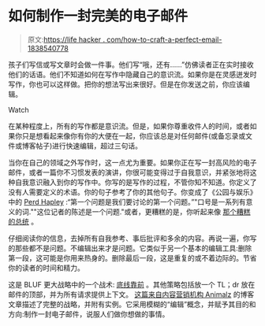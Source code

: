# 如何制作一封完美的电子邮件

> 原文:[https://life hacker . com/how-to-craft-a-perfect-email-1838540778](https://lifehacker.com/how-to-craft-a-perfect-email-1838540778)

孩子们写信或写文章时会做一件事。他们写“哦，还有……”仿佛读者正在实时接收他们的话语。他们不知道如何在写作中隐藏自己的意识流。如果你是在灵感迸发时写作，你也可以这样做。把你的想法写出来很好。但是在你发送之前，你应该编辑。

Watch

在某种程度上，所有的写作都是意识流。但是，如果你尊重收件人的时间，或者如果你只是想看起来像你有你的大便在一起，你应该总是对任何邮件(或备忘录或文件或博客帖子)进行快速编辑，超过三句话。

当你在自己的领域之外写作时，这一点尤为重要。如果你正在写一封高风险的电子邮件，或者一篇你不习惯发表的演讲，你很可能变得过于自我意识，并紧张地将这种自我意识融入到你的写作中。你写的是写作的过程，不管你知不知道。你定义了没有人需要定义的术语。你的句子参考了你的其他句子。你变成了《公园与娱乐》中的 [Perd Hapley](https://www.youtube.com/watch?v=qcszyb5d7nA) :“第一个问题是我们要讨论的第一个问题。”"口号是一系列有意义的词.""这位记者的陈述是一个问题."或者，更糟糕的是，你听起来像 [那个糟糕的总统](https://theconcourse.deadspin.com/this-guy-truly-has-no-idea-what-hes-talking-about-1838500602) 。

仔细阅读你的信息，去掉所有自我参考、事后批评和多余的内容。再说一遍，你写的那些都不是问题。不编辑出来才是问题。它类似于另一个基本的编辑工具:删除第一段，这可能是你用来热身的。删除最后一段，这是重复的或不着边际的。节省你的读者的时间和精力。

这是 BLUF 更大战略中的一个战术: [底线靠前](https://www.animalz.co/blog/bottom-line-up-front/) 。其他策略包括放一个 TL；dr 放在邮件的顶部，并为所有请求提供上下文。 [这篇来自内容营销机构 Animalz](https://www.animalz.co/blog/bottom-line-up-front/) 的博客文章描述了完整的战略，并附有实例。它采用模糊的“编辑”概念，并赋予其目的和方向:制作一封电子邮件，说服人们做你想做的事情。